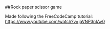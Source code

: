 ##Rock paper scissor game

Made following the FreeCodeCamp tutorial: https://www.youtube.com/watch?v=jaVNP3nIAv0